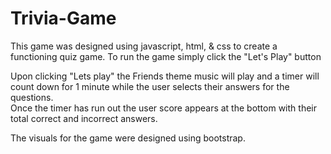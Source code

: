 # Trivia-Game
This game was designed using javascript, html, & css to create a functioning quiz game.
To run the game simply click the "Let's Play" button

Upon clicking "Lets play" the Friends theme music will play and a timer will count down for 1 minute while the user selects their answers for the questions.  
Once the timer has run out the user score appears at the bottom with their total correct and incorrect answers.

The visuals for the game were designed using bootstrap.
